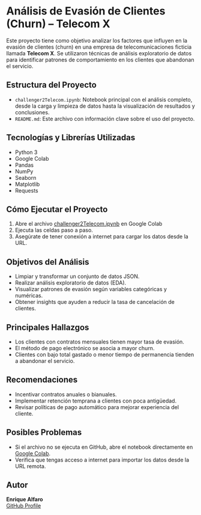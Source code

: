 #  Análisis de Evasión de Clientes (Churn) – Telecom X

Este proyecto tiene como objetivo analizar los factores que influyen en la evasión de clientes (churn) en una empresa de telecomunicaciones ficticia llamada **Telecom X**. Se utilizaron técnicas de análisis exploratorio de datos para identificar patrones de comportamiento en los clientes que abandonan el servicio.



##  Estructura del Proyecto

- `challenger2Telecom.ipynb`: Notebook principal con el análisis completo, desde la carga y limpieza de datos hasta la visualización de resultados y conclusiones.
- `README.md`: Este archivo con información clave sobre el uso del proyecto.



##  Tecnologías y Librerías Utilizadas

- Python 3
- Google Colab
- Pandas
- NumPy
- Seaborn
- Matplotlib
- Requests



##  Cómo Ejecutar el Proyecto

1. Abre el archivo [challenger2Telecom.ipynb](./challenger2Telecom.ipynb) en Google Colab
2. Ejecuta las celdas paso a paso.
3. Asegúrate de tener conexión a internet para cargar los datos desde la URL.



##  Objetivos del Análisis

- Limpiar y transformar un conjunto de datos JSON.
- Realizar análisis exploratorio de datos (EDA).
- Visualizar patrones de evasión según variables categóricas y numéricas.
- Obtener insights que ayuden a reducir la tasa de cancelación de clientes.



##  Principales Hallazgos

- Los clientes con contratos mensuales tienen mayor tasa de evasión.
- El método de pago electrónico se asocia a mayor churn.
- Clientes con bajo total gastado o menor tiempo de permanencia tienden a abandonar el servicio.



##  Recomendaciones

- Incentivar contratos anuales o bianuales.
- Implementar retención temprana a clientes con poca antigüedad.
- Revisar políticas de pago automático para mejorar experiencia del cliente.



##  Posibles Problemas

- Si el archivo no se ejecuta en GitHub, abre el notebook directamente en [Google Colab](https://colab.research.google.com/).
- Verifica que tengas acceso a internet para importar los datos desde la URL remota.



##  Autor

**Enrique Alfaro**  
[GitHub Profile](https://github.com/EnriqueAlfaro77)




